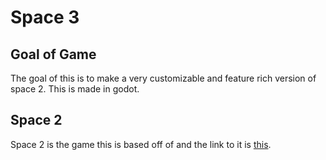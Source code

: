 # Space 3
 
 ## Goal of Game
 The goal of this is to make a very customizable and feature rich version of space 2. This is made in godot.
 
 ## Space 2
 Space 2 is the game this is based off of and the link to it is [this](https://chrome.google.com/webstore/detail/space-2/dppioefgnilecmpdjigboccmefagjgoh).
